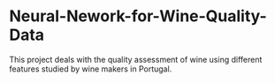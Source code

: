 # Neural-Nework-for-Wine-Quality-Data
This project deals with the quality assessment of wine using different features studied by wine makers in Portugal. 
